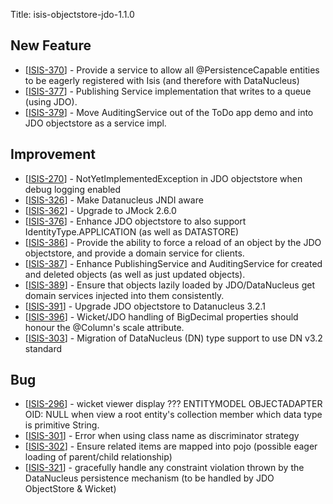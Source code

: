 Title: isis-objectstore-jdo-1.1.0
                               
<h2>        New Feature
</h2>
<ul>
<li>[<a href='https://issues.apache.org/jira/browse/ISIS-370'>ISIS-370</a>] -         Provide a service to allow all @PersistenceCapable entities to be eagerly registered with Isis (and therefore with DataNucleus)
</li>
<li>[<a href='https://issues.apache.org/jira/browse/ISIS-377'>ISIS-377</a>] -         Publishing Service implementation that writes to a queue (using JDO).
</li>
<li>[<a href='https://issues.apache.org/jira/browse/ISIS-379'>ISIS-379</a>] -         Move AuditingService out of the ToDo app demo and into JDO objectstore as a service impl.
</li>
</ul>



                                            
<h2>        Improvement
</h2>
<ul>
<li>[<a href='https://issues.apache.org/jira/browse/ISIS-270'>ISIS-270</a>] -         NotYetImplementedException in JDO objectstore when debug logging enabled
</li>
<li>[<a href='https://issues.apache.org/jira/browse/ISIS-326'>ISIS-326</a>] -         Make Datanucleus JNDI aware
</li>
<li>[<a href='https://issues.apache.org/jira/browse/ISIS-362'>ISIS-362</a>] -         Upgrade to JMock 2.6.0
</li>
<li>[<a href='https://issues.apache.org/jira/browse/ISIS-376'>ISIS-376</a>] -         Enhance JDO objectstore to also support IdentityType.APPLICATION (as well as DATASTORE)
</li>
<li>[<a href='https://issues.apache.org/jira/browse/ISIS-386'>ISIS-386</a>] -         Provide the ability to force a reload of an object by the JDO objectstore, and provide a domain service for clients.
</li>
<li>[<a href='https://issues.apache.org/jira/browse/ISIS-387'>ISIS-387</a>] -         Enhance PublishingService and AuditingService for created and deleted objects (as well as just updated objects).
</li>
<li>[<a href='https://issues.apache.org/jira/browse/ISIS-389'>ISIS-389</a>] -         Ensure that objects lazily loaded by JDO/DataNucleus get domain services injected into them consistently.
</li>
<li>[<a href='https://issues.apache.org/jira/browse/ISIS-391'>ISIS-391</a>] -         Upgrade JDO objectstore to Datanucleus 3.2.1
</li>
<li>[<a href='https://issues.apache.org/jira/browse/ISIS-396'>ISIS-396</a>] -         Wicket/JDO handling of BigDecimal properties should honour the @Column&#39;s scale attribute.
</li>
<li>[<a href='https://issues.apache.org/jira/browse/ISIS-303'>ISIS-303</a>] -         Migration of DataNucleus (DN) type support to use DN v3.2 standard
</li>
</ul>
 




<h2>        Bug
</h2>
<ul>
<li>[<a href='https://issues.apache.org/jira/browse/ISIS-296'>ISIS-296</a>] -         wicket viewer display ??? ENTITYMODEL OBJECTADAPTER OID: NULL when view a root entity&#39;s  collection member which data type is primitive String.
</li>
<li>[<a href='https://issues.apache.org/jira/browse/ISIS-301'>ISIS-301</a>] -         Error when using class name as discriminator strategy
</li>
<li>[<a href='https://issues.apache.org/jira/browse/ISIS-302'>ISIS-302</a>] -         Ensure related items are mapped into pojo (possible eager loading of parent/child relationship)
</li>
<li>[<a href='https://issues.apache.org/jira/browse/ISIS-321'>ISIS-321</a>] -         gracefully handle any constraint violation thrown by the DataNucleus persistence mechanism (to be handled by JDO ObjectStore &amp; Wicket)
</li>
</ul>

